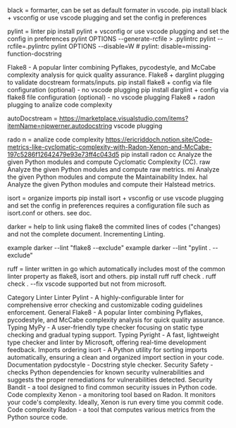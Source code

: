 black = formarter, can be set as default formater in vscode.
        pip install black + vsconfig or use vscode plugging and set the config in preferences

pylint = linter
    pip install pylint + vsconfig or use vscode plugging and set the config in preferences
    pylint OPTIONS --generate-rcfile > .pylintrc
    pylint --rcfile=.pylintrc
    pylint OPTIONS --disable=W
    # pylint: disable=missing-function-docstring

Flake8 - A popular linter combining Pyflakes, pycodestyle, and McCabe complexity analysis for quick quality assurance.
Flake8 + darglint plugging to validate docstream formats/inputs.
pip install flake8 + config via file configuration (optional) - no vscode plugging 
pip install darglint + config via flake8 file configuration (optional) - no vscode plugging
Flake8 + radon plugging to analize code complexity

autoDocstream = https://marketplace.visualstudio.com/items?itemName=njpwerner.autodocstring
                vscode plugging

rado
n = analize code complexity 
    https://ericriddoch.notion.site/Code-metrics-like-cyclomatic-complexity-with-Radon-Xenon-and-McCabe-197c5286f12642479e93e73ff4c043d5
    pip install radon
            cc             Analyze the given Python modules and compute Cyclomatic Complexity (CC).
            raw            Analyze the given Python modules and compute raw metrics.
            mi             Analyze the given Python modules and compute the Maintainability Index.
            hal            Analyze the given Python modules and compute their Halstead metrics.


isort = organize imports
    pip install isort + vsconfig or use vscode plugging and set the config in preferences
    requires a configuration file such as isort.conf or others. see doc.

darker = help to link using flake8 the commited lines of codes ("changes) and not the complete document. Incrementing Linting.

example darker --lint "flake8 --exclude"
example darker --lint "pylint . --exclude"

ruff = linter written in go which automatically includes most of the common linter property as flake8, isort and others.
    pip install ruff
    ruff check .
    ruff check . --fix
    vscode supported but not from microsoft.

Category	Linter
Linter	Pylint - A highly-configurable linter for comprehensive error checking and customizable coding guidelines enforcement.
General	Flake8 - A popular linter combining Pyflakes, pycodestyle, and McCabe complexity analysis for quick quality assurance.
Typing	MyPy - A user-friendly type checker focusing on static type checking and gradual typing support.
Typing	Pyright - A fast, lightweight type checker and linter by Microsoft, offering real-time development feedback.
Imports ordering	isort - A Python utility for sorting imports automatically, ensuring a clean and organized import section in your code.
Documentation	pydocstyle - Docstring style checker.
Security	Safety - checks Python dependencies for known security vulnerabilities and suggests the proper remediations for vulnerabilities detected.
Security	Bandit - a tool designed to find common security issues in Python code.
Code complexity	Xenon - a monitoring tool based on Radon. It monitors your code's complexity. Ideally, Xenon is run every time you commit code.
Code complexity	Radon - a tool that computes various metrics from the Python source code.
